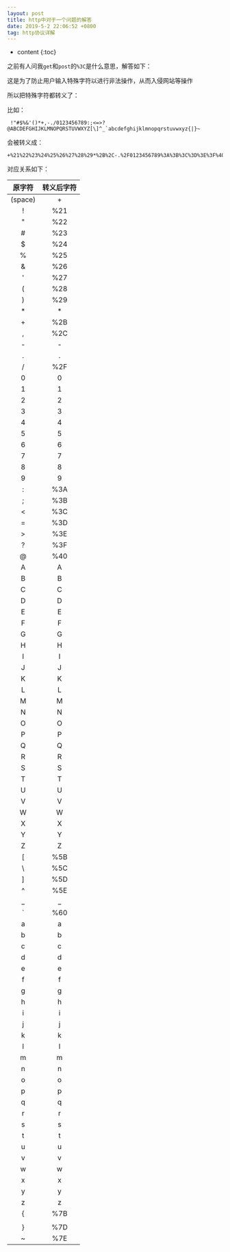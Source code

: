 ```yaml
---
layout: post
title: http中对于一个问题的解答
date: 2019-5-2 22:06:52 +0800
tag: http协议详解
---
```


* content
{:toc}

之前有人问我`get`和`post`的`%3C`是什么意思，解答如下：

这是为了防止用户输入特殊字符以进行非法操作，从而入侵网站等操作

所以把特殊字符都转义了：

比如：

```
 !"#$%&'()*+,-./0123456789:;<=>?@ABCDEFGHIJKLMNOPQRSTUVWXYZ[\]^_`abcdefghijklmnopqrstuvwxyz{|}~
```

会被转义成：

```
+%21%22%23%24%25%26%27%28%29*%2B%2C-.%2F0123456789%3A%3B%3C%3D%3E%3F%40ABCDEFGHIJKLMNOPQRSTUVWXYZ%5B%5C%5D%5E_%60abcdefghijklmnopqrstuvwxyz%7B%7C%7D%7E
```

对应关系如下：

| 原字符 | 转义后字符 |
|:------:|:----------:|
| (space) | + |
| ! | %21 |
| " | %22 |
| # | %23 |
| $ | %24 |
| % | %25 |
| & | %26 |
| ' | %27 |
| ( | %28 |
| ) | %29 |
| * | * |
| + | %2B |
| , | %2C |
| - | - |
| . | . |
| / | %2F |
| 0 | 0 |
| 1 | 1 |
| 2 | 2 |
| 3 | 3 |
| 4 | 4 |
| 5 | 5 |
| 6 | 6 |
| 7 | 7 |
| 8 | 8 |
| 9 | 9 |
| : | %3A |
| ; | %3B |
| < | %3C |
| = | %3D |
| > | %3E |
| ? | %3F |
| @ | %40 |
| A | A |
| B | B |
| C | C |
| D | D |
| E | E |
| F | F |
| G | G |
| H | H |
| I | I |
| J | J |
| K | K |
| L | L |
| M | M |
| N | N |
| O | O |
| P | P |
| Q | Q |
| R | R |
| S | S |
| T | T |
| U | U |
| V | V |
| W | W |
| X | X |
| Y | Y |
| Z | Z |
| [ | %5B |
| \ | %5C |
| ] | %5D |
| ^ | %5E |
| _ | _ |
| ` | %60 |
| a | a |
| b | b |
| c | c |
| d | d |
| e | e |
| f | f |
| g | g |
| h | h |
| i | i |
| j | j |
| k | k |
| l | l |
| m | m |
| n | n |
| o | o |
| p | p |
| q | q |
| r | r |
| s | s |
| t | t |
| u | u |
| v | v |
| w | w |
| x | x |
| y | y |
| z | z |
| { | %7B |
| | | %7C |
| } | %7D |
| ~ | %7E |